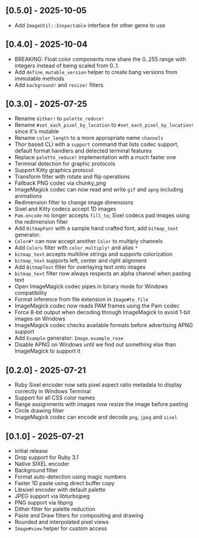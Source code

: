 ## [0.5.0] - 2025-10-05
- Add `ImageUtil::Inspectable` interface for other gems to use

## [0.4.0] - 2025-10-04
- BREAKING: Float color components now share the 0..255 range with integers instead of being scaled from 0..1.
- Add `define_mutable_version` helper to create bang versions from immutable methods
- Add `background!` and `resize!` filters

## [0.3.0] - 2025-07-25
- Rename `dither!` to `palette_reduce!`
- Rename `#set_each_pixel_by_location` to `#set_each_pixel_by_location!` since it's mutable
- Rename `color_length` to a more appropriate name `channels`
- Thor based CLI with a `support` command that lists codec support, default
  format handlers and detected terminal features
- Replace `palette_reduce!` implementation with a much faster one
- Terminal detection for graphic protocols
- Support Kitty graphics protocol
- Transform filter with rotate and flip operations
- Fallback PNG codec via chunky_png
- ImageMagick codec can now read and write `gif` and `apng` including animations
- Redimension filter to change image dimensions
- Sixel and Kitty codecs accept 1D images
- `Pam.encode` no longer accepts `fill_to`; Sixel codecs pad images using the
  redimension filter
- Add `BitmapFont` with a sample hand crafted font, add `bitmap_text` generator.
- `Color#*` can now accept another `Color` to multiply channels
- Add `Colors` filter with `color_multiply!` and alias `*`
- `bitmap_text` accepts multiline strings and supports colorization
- `bitmap_text` supports left, center and right alignment
- Add `BitmapText` filter for overlaying text onto images
- `bitmap_text` filter now always respects an alpha channel when pasting text
- Open ImageMagick codec pipes in binary mode for Windows compatibility
- Format inference from file extension in `Image#to_file`
- ImageMagick codec now reads PAM frames using the Pam codec
- Force 8-bit output when decoding through ImageMagick to avoid 1-bit images on Windows
- ImageMagick codec checks available formats before advertising APNG support
- Add `Example` generator: `Image.example_rose`
- Disable APNG on Windows until we find out something else than ImageMagick to support it

## [0.2.0] - 2025-07-21
- Ruby Sixel encoder now sets pixel aspect ratio metadata to display correctly in Windows Terminal
- Support for all CSS color names
- Range assignments with images now resize the image before pasting
- Circle drawing filter
- ImageMagick codec can encode and decode `png`, `jpeg` and `sixel`

## [0.1.0] - 2025-07-21

- Initial release
- Drop support for Ruby 3.1
- Native SIXEL encoder
- Background filter
- Format auto-detection using magic numbers
- Faster 1D paste using direct buffer copy
- Libsixel encoder with default palette
- JPEG support via libturbojpeg
- PNG support via libpng
- Dither filter for palette reduction
- Paste and Draw filters for compositing and drawing
- Rounded and interpolated pixel views
- `Image#view` helper for custom access
